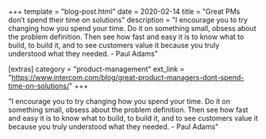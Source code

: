+++
template = "blog-post.html"
date = 2020-02-14
title = "Great PMs don’t spend their time on solutions"
description = "I encourage you to try changing how you spend your time. Do it on something small, obsess about the problem definition. Then see how fast and easy it is to know what to build, to build it, and to see customers value it because you truly understood what they needed. - Paul Adams"

[extras]
category = "product-management"
ext_link = "https://www.intercom.com/blog/great-product-managers-dont-spend-time-on-solutions/"
+++

"I encourage you to try changing how you spend your time. Do it on something small, obsess about the problem definition. Then see how fast and easy it is to know what to build, to build it, and to see customers value it because you truly understood what they needed. - Paul Adams"